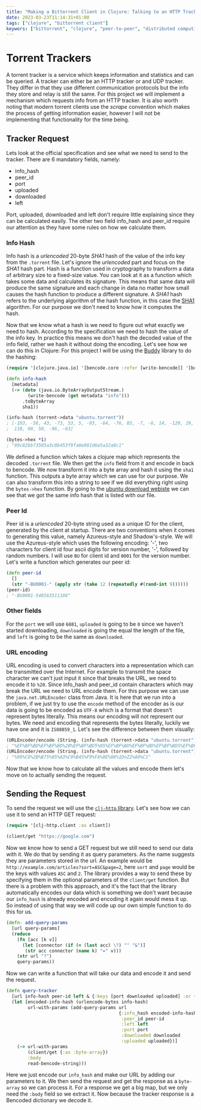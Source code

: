 ```yaml
---
title: "Making a Bittorrent Client in Clojure: Talking to an HTTP Tracker"
date: 2023-03-23T11:14:31+01:00
tags: ["clojure", "bittorrent client"]
keywors: ["bittorrent", "clojure", "peer-to-peer", "distributed computing", "file sharing", "open source", "functional programming", "networking", "Java Virtual Machine (JVM)", "protocol", "data streaming", "Java interoperability", "hashing"]
---
```


# Torrent Trackers

A torrent tracker is a service which keeps information and statistics and can be queried. A tracker can either be an HTTP tracker 
or and UDP tracker. They differ in that they use different communication protocols but the info they store and relay is still the same. 
For this project we will implement a mechanism which requests info from an HTTP tracker. It is also worth noting that modern torrent clients 
use the *scrape* convention which makes the process of getting information easier, however I will not be implementing that functionality 
for the time being.

## Tracker Request

Lets look at the official specification and see what we need to send to the tracker. There are 6 mandatory fields, namely:
* info_hash
* peer_id
* port
* uploaded
* downloaded
* left

Port, uploaded, downloaded and left don't require little explaining since they can be calculated easily. 
The other two field info_hash and peer_id require our attention as they have some rules on how we calculate them.

### Info Hash

Info hash is a *urlencoded* 20-byte *SHA1* hash of the value of the info key from the `.torrent` file. Let's ignore the *urlencoded* part and 
focus on the *SHA1* hash part. Hash is a function used in cryptography to transform a data of arbitrary size to a fixed-size value. You can look 
at it as a function which takes some data and calculates its signature. This means that same data will produce the same signature and each change in 
data no matter how small causes the hash function to produce a different signature. A *SHA1* hash refers to the underlying algorithm of the hash function, 
in this case the [SHA1](https://en.wikipedia.org/wiki/SHA-1) algorithm. For our purpose we don't need to know how it computes the hash.

Now that we know what a hash is we need to figure out what exactly we need to hash. According to the specification we need to hash the value of the info key. 
In practice this means we don't hash the decoded value of the info field, rather we hash it without doing the encoding. Let's see how we can do this in Clojure: 
For this project I will be using the [Buddy](https://github.com/funcool/buddy) library to do the hashing:

```clojure
(require '[clojure.java.io] '[bencode.core :refer [write-bencode]] '[buddy.core.hash :refer [sha1] '[buddy.core.codecs :refer [bytes->hex]]] )

(defn info-hash
  [metadata]
  (-> (doto (java.io.ByteArrayOutputStream.)
        (write-bencode (get metadata "info")))
      .toByteArray
      sha1))

(info-hash (torrent->data "ubuntu.torrent"))
; [-103, -56, 43, -73, 53, 5, -93, -64, -76, 83, -7, -6, 14, -120, 29,
;  110, 90, 50, -96, -63]

(bytes->hex *1)
; "99c82bb73505a3c0b453f9fa0e881d6e5a32a0c1"
```

We defined a function which takes a clojure map which represents the decoded `.torrent` file. We then get the `info` field from it and encode in back to 
bencode. We now transform it into a byte array and hash it using the `sha1` function. This outputs a byte array which we can use for our purpose. We can also 
transform this into a string to see if we did everything right using the `bytes->hex` function. By going to the [ubuntu download webiste](https://torrent.ubuntu.com/tracker_index) 
we can see that we got the same info hash that is listed with our file.

### Peer Id

Peer id is  a *urlencoded* 20-byte string used as a unique ID for the client, generated by the client at startup. There are two conventions when it comes to 
generating this value, namely Azureus-style and Shadow's-style. We will use the Azureus-style which uses the following encoding: '-', two characters for client id 
four ascii digits for version number, '-', followed by random numbers. I will use `BU` for client id and `0001` for the version number. Let's write a function which 
generates our peer id: 

```clojure
(defn peer-id
  []
  (str "-BU0001-" (apply str (take 12 (repeatedly #(rand-int 9))))))
(peer-id)
; "-BU0001-548563511188"
```

### Other fields

For the `port` we will use `6881`, `uploaded` is going to be `0` since we haven't started downloading, `downloaded` is going the equal the length of the file, 
and `left` is going to be the same as `downloaded`.

### URL encoding

URL encoding is used to convert characters into a representation which can be transmitted over the Internet. For example to transmit the space character we can't 
just input it since that breaks the URL, we need to encode it to `%20`. Since info_hash and peer_id contain characters which may break the URL we need to URL encode them. 
For this purpose we can use the `java.net.URLEncoder` class from Java. It is here that we run into a problem, if we just try to use the `encode` method of the encoder 
as is our data is going to be encoded as `UTF-8` which is a format that doesn't represent bytes literally. This means our encoding will not represent our bytes. We need 
and encoding that represents the bytes literally, luckily we have one and it is `ISO8859_1`. Let's see the difference between them visually:

```clojure
(URLEncoder/encode (String. (info-hash (torrent->data "ubuntu.torrent")))) 
; "%EF%BF%BD%EF%BF%BD%2B%EF%BF%BD5%05%EF%BF%BD%EF%BF%BD%EF%BF%BDS%EF%BF%BD%EF%BF%BD%0E%EF%BF%BD%1DnZ2%EF%BF%BD%EF%BF%BD"
(URLEncoder/encode (String. (info-hash (torrent->data "ubuntu.torrent")) "ISO_8859_1") "ISO_8859_1") 
; "%99%C8%2B%B75%05%A3%C0%B4S%F9%FA%0E%88%1DnZ2%A0%C1"
```

Now that we know how to calculate all the values and encode them let's move on to actually sending the request.

## Sending the Request

To send the request we will use the [`clj-http` library](https://github.com/dakrone/clj-http). Let's see how we can use it to send an HTTP GET request:
```clojure
(require '[clj-http.client :as client])

(client/get "https://google.com")
```

Now we know how to send a GET request but we still need to send our data with it. We do that by sending it as query parameters. As the name suggests they 
are parameters stored in the url. An example would be `http://example.com/articles?sort=ASC&page=2`, here `sort` and `page` would be the keys with values `ASC` and `2`.
The library provides a way to send these by specifying them in the optional parameters of the `client/get` function. But there is a problem with this approach, and it's the 
fact that the library automatically encodes our data which is something we don't want because our `info_hash` is already encoded and encoding it again would mess it up.
So instead of using that way we will code up our own simple function to do this for us.

```clojure
(defn- add-query-params
  [url query-params]
  (reduce 
    (fn [acc [k v]] 
      (let [connector (if (= (last acc) \?) "" "&")]
       (str acc connector (name k) "=" v)))
    (str url "?")
    query-params))
```

Now we can write a function that will take our data and encode it and send the request.

```clojure
(defn query-tracker
  [url info-hash peer-id left & {:keys [port downloaded uploaded] :or {port 6881 downloaded 0 uploaded 0}}]
  (let [encoded-info-hash (urlencode-bytes info-hash)
        url-with-params (add-query-params url 
                                          {:info_hash encoded-info-hash
                                           :peer_id peer-id
                                           :left left
                                           :port port
                                           :downloaded downloaded
                                           :uploaded uploaded})]
    (-> url-with-params
        (client/get {:as :byte-array})
        :body
        read-bencode-string)))
```

Here we just encode our `info_hash` and make our URL by adding our parameters to it. We then send the request and get the response as a `byte-array` so we can process it. 
For a response we get a big map, but we only need the `:body` field so we extract it. Now because the tracker response is a Bencoded dictionary we decode it. 




